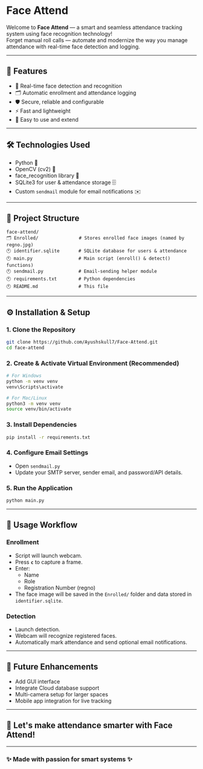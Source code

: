 # Face Attend

Welcome to **Face Attend** — a smart and seamless attendance tracking system using face recognition technology!  
Forget manual roll calls — automate and modernize the way you manage attendance with real-time face detection and logging.

---

## 🚀 Features
- 📸 Real-time face detection and recognition
- 🗂️ Automatic enrollment and attendance logging
- 🛡️ Secure, reliable and configurable
- ⚡ Fast and lightweight
- 🎯 Easy to use and extend

---

## 🛠️ Technologies Used
- Python 🐍
- OpenCV (cv2) 🎥
- face_recognition library 🤖
- SQLite3 for user & attendance storage 🗄️
- Custom `sendmail` module for email notifications ✉️

---

## 📂 Project Structure
```
face-attend/
🗂️ Enrolled/               # Stores enrolled face images (named by regno.jpg)
🕚 identifier.sqlite       # SQLite database for users & attendance
🕚 main.py                 # Main script (enroll() & detect() functions)
🕚 sendmail.py             # Email-sending helper module
🕚 requirements.txt        # Python dependencies
🕚 README.md               # This file
```

---

## ⚙️ Installation & Setup

### 1. Clone the Repository
```bash
git clone https://github.com/Ayushskull7/Face-Attend.git
cd face-attend
```

### 2. Create & Activate Virtual Environment (Recommended)
```bash
# For Windows
python -m venv venv
venv\Scripts\activate

# For Mac/Linux
python3 -m venv venv
source venv/bin/activate
```

### 3. Install Dependencies
```bash
pip install -r requirements.txt
```

### 4. Configure Email Settings
- Open `sendmail.py`
- Update your SMTP server, sender email, and password/API details.

### 5. Run the Application
```bash
python main.py
```

---

## 🎯 Usage Workflow

### Enrollment
- Script will launch webcam.
- Press **`c`** to capture a frame.
- Enter:
  - Name
  - Role
  - Registration Number (regno)
- The face image will be saved in the `Enrolled/` folder and data stored in `identifier.sqlite`.

### Detection
- Launch detection.
- Webcam will recognize registered faces.
- Automatically mark attendance and send optional email notifications.

---

## 📅 Future Enhancements
- Add GUI interface
- Integrate Cloud database support
- Multi-camera setup for larger spaces
- Mobile app integration for live tracking

---

## 🚀 Let's make attendance smarter with **Face Attend**!

---

### ✨ Made with passion for smart systems ✨

